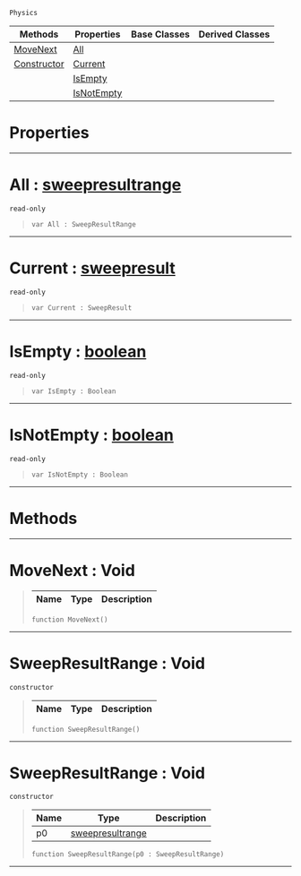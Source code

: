  `Physics`

|Methods|Properties|Base Classes|Derived Classes|
|---|---|---|---|
|[ MoveNext](sweepresultrange.md#movenext-void)|[ All](sweepresultrange.md#all-zilch-engine-document)| | |
|[ Constructor](sweepresultrange.md#sweepresultrange-void)|[ Current](sweepresultrange.md#current-zilch-engine-docu)| | |
| |[ IsEmpty](sweepresultrange.md#isempty-zilch-engine-docu)| | |
| |[ IsNotEmpty](sweepresultrange.md#isnotempty-zilch-engine-d)| | |


 #  Properties


---  
 #  All : [sweepresultrange](sweepresultrange.md)

 `read-only`

> 
> ```TS:Nada
> var All : SweepResultRange


---  
 #  Current : [sweepresult](sweepresult.md)

 `read-only`

> 
> ```TS:Nada
> var Current : SweepResult


---  
 #  IsEmpty : [boolean](../nada_base_types/boolean.md)

 `read-only`

> 
> ```TS:Nada
> var IsEmpty : Boolean


---  
 #  IsNotEmpty : [boolean](../nada_base_types/boolean.md)

 `read-only`

> 
> ```TS:Nada
> var IsNotEmpty : Boolean


---  
 #  Methods


---  
 #  MoveNext : Void

> 
> |Name|Type|Description|
> |---|---|---|
> ```TS:Nada
> function MoveNext()
> ``` 


---  
 #  SweepResultRange : Void

 `constructor`

> 
> |Name|Type|Description|
> |---|---|---|
> ```TS:Nada
> function SweepResultRange()
> ``` 


---  
 #  SweepResultRange : Void

 `constructor`

> 
> |Name|Type|Description|
> |---|---|---|
> |p0|[sweepresultrange](sweepresultrange.md)| |
> ```TS:Nada
> function SweepResultRange(p0 : SweepResultRange)
> ``` 


---  
 

 